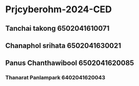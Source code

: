# Prjcyberohm-2024-CED
## Tanchai takong 6502041610071
## Chanaphol srihata 6502041630021
## Panus Chanthawibool 6502041620085
### Thanarat Panlampark 6402041620043
